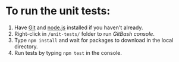 # To run the unit tests:

1. Have [Git](https://git-scm.com/download) and [node.js](https://nodejs.org/en/) installed if you haven't already.
2. Right-click in `/unit-tests/` folder to run *GitBash console*.
3. Type `npm install` and wait for packages to download in the local directory.
4. Run tests by typing `npm test` in the console.
